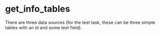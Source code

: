 # get_info_tables
There are three data sources (for the test task, these can be three simple tables with an id and some text field).
